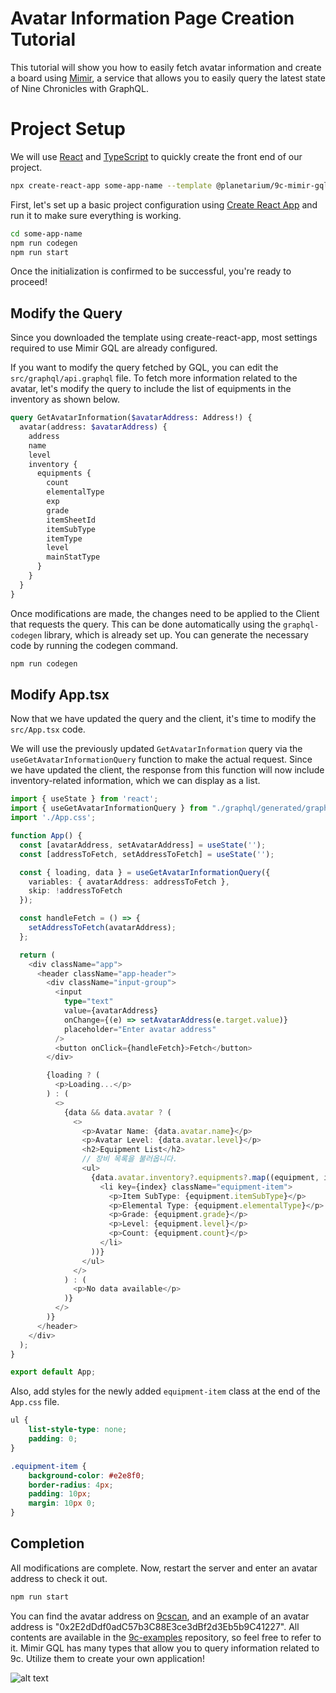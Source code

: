 # Avatar Information Page Creation Tutorial

This tutorial will show you how to easily fetch avatar information and create a board using [Mimir](../../guide/get-state/get-state-with-mimir-graphql), a service that allows you to easily query the latest state of Nine Chronicles with GraphQL.

# Project Setup

We will use [React](https://react.dev/) and [TypeScript](https://www.typescriptlang.org/) to quickly create the front end of our project.

```sh
npx create-react-app some-app-name --template @planetarium/9c-mimir-gql
```

First, let's set up a basic project configuration using [Create React App](https://create-react-app.dev/) and run it to make sure everything is working.

```sh
cd some-app-name
npm run codegen
npm run start
```

Once the initialization is confirmed to be successful, you're ready to proceed!

## Modify the Query

Since you downloaded the template using create-react-app, most settings required to use Mimir GQL are already configured.

If you want to modify the query fetched by GQL, you can edit the `src/graphql/api.graphql` file. To fetch more information related to the avatar, let's modify the query to include the list of equipments in the inventory as shown below.

```graphql
query GetAvatarInformation($avatarAddress: Address!) {
  avatar(address: $avatarAddress) {
    address
    name
    level
    inventory {
      equipments {
        count
        elementalType
        exp
        grade
        itemSheetId
        itemSubType
        itemType
        level
        mainStatType
      }
    }
  }
}
```

Once modifications are made, the changes need to be applied to the Client that requests the query. This can be done automatically using the `graphql-codegen` library, which is already set up. You can generate the necessary code by running the codegen command.

```sh
npm run codegen
```

## Modify App.tsx

Now that we have updated the query and the client, it's time to modify the `src/App.tsx` code.

We will use the previously updated `GetAvatarInformation` query via the `useGetAvatarInformationQuery` function to make the actual request. Since we have updated the client, the response from this function will now include inventory-related information, which we can display as a list.

```typescript
import { useState } from 'react';
import { useGetAvatarInformationQuery } from "./graphql/generated/graphql";
import './App.css';

function App() {
  const [avatarAddress, setAvatarAddress] = useState('');
  const [addressToFetch, setAddressToFetch] = useState('');

  const { loading, data } = useGetAvatarInformationQuery({
    variables: { avatarAddress: addressToFetch },
    skip: !addressToFetch
  });

  const handleFetch = () => {
    setAddressToFetch(avatarAddress);
  };

  return (
    <div className="app">
      <header className="app-header">
        <div className="input-group">
          <input
            type="text"
            value={avatarAddress}
            onChange={(e) => setAvatarAddress(e.target.value)}
            placeholder="Enter avatar address"
          />
          <button onClick={handleFetch}>Fetch</button>
        </div>

        {loading ? (
          <p>Loading...</p>
        ) : (
          <>
            {data && data.avatar ? (
              <>
                <p>Avatar Name: {data.avatar.name}</p>
                <p>Avatar Level: {data.avatar.level}</p>
                <h2>Equipment List</h2>
                // 장비 목록을 불러옵니다.
                <ul>
                  {data.avatar.inventory?.equipments?.map((equipment, index) => (
                    <li key={index} className="equipment-item">
                      <p>Item SubType: {equipment.itemSubType}</p>
                      <p>Elemental Type: {equipment.elementalType}</p>
                      <p>Grade: {equipment.grade}</p>
                      <p>Level: {equipment.level}</p>
                      <p>Count: {equipment.count}</p>
                    </li>
                  ))}
                </ul>
              </>
            ) : (
              <p>No data available</p>
            )}
          </>
        )}
      </header>
    </div>
  );
}

export default App;
```

Also, add styles for the newly added `equipment-item` class at the end of the `App.css` file.

```css
ul {
    list-style-type: none;
    padding: 0;
}

.equipment-item {
    background-color: #e2e8f0;
    border-radius: 4px;
    padding: 10px;
    margin: 10px 0;
}
```

## Completion

All modifications are complete. Now, restart the server and enter an avatar address to check it out.

```sh
npm run start
```

You can find the avatar address on [9cscan](https://9cscan.com/), and an example of an avatar address is "0x2E2dDdf0adC57b3C88E3ce3dBf2d3Eb5b9C41227".
All contents are available in the [9c-examples](https://github.com/planetarium/9c-examples/tree/main/avatar-information) repository, so feel free to refer to it.
Mimir GQL has many types that allow you to query information related to 9c. Utilize them to create your own application!

![alt text](/make-avatar-information-website-result.png)
